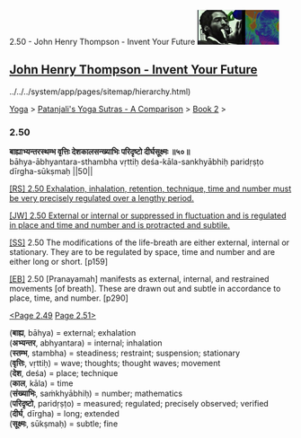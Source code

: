 2.50 - John Henry Thompson - Invent Your Future [![John Henry Thompson - Invent Your Future](../../../_/rsrc/1329567069254/config/customLogo.gif-revision=6.png)](../../../index.html)

[John Henry Thompson - Invent Your Future](../../../index.html)
---------------------------------------------------------------

../../../system/app/pages/sitemap/hierarchy.html)
    

[Yoga](../../../yoga.html)‎ > ‎[Patanjali's Yoga Sutras - A Comparison](../../patanjani.html)‎ > ‎[Book 2](../book-2.html)‎ > ‎

### 2.50

**बाह्याभ्यन्तरस्थम्भ वृत्तिः देशकालसन्ख्याभिः परिदृष्टो दीर्घसूक्ष्मः ॥५०॥**  
bāhya-ābhyantara-sthambha vṛttiḥ deśa-kāla-sankhyābhiḥ paridṛṣṭo dīrgha-sūkṣmaḥ ||50||  
  
  
[\[RS\] 2.50 Exhalation, inhalation, retention, technique, time and number must be very precisely regulated over a lengthy period.](http://www.ashtangayoga.info/philosophy/yoga-sutra-patanjali/chapter-2/item/bahya-abhyantara-sthambha-vrittih-desha-kala/)  
  
[\[JW\] 2.50 External or internal or suppressed in fluctuation and is regulated in place and time and number and is protracted and subtile.](http://books.google.com/books?id=YzFImjtOxUwC&pg=PA193&ci=104%2C762%2C745%2C69&source=bookclip)  
  
[\[SS\]](http://www.amazon.com/Yoga-Sutras-Patanjali-Commentary-Satchidananda/dp/0932040381) 2.50 The modifications of the life-breath are either external, internal or stationary. They are to be regulated by space, time and number and are either long or short. \[p159\]  
  
[\[EB\]](http://www.amazon.com/Yoga-Sutras-Patanjali-Translation-Commentary/dp/0865477361/ref=sr_1_1?ie=UTF8&s=books&qid=1250508322&sr=1-1) 2.50 \[Pranayamah\] manifests as external, internal, and restrained movements \[of breath\]. These are drawn out and subtle in accordance to place, time, and number. \[p290\]  
  
  
[<Page 2.49](249.html)  [Page 2.51>](251.html)  
  

(**बाह्य**, bāhya) = external; exhalation  
(**अभ्यन्तर**, abhyantara) = internal; inhalation  
(**स्तम्भ**, stambha) = steadiness; restraint; suspension; stationary  
(**वृत्तिः**, vṛttiḥ) = wave; thoughts; thought waves; movement  
(**देश**, deśa) = place; technique  
(**काल**, kāla) = time  
(**संख्याभिः**, saṁkhyābhiḥ) = number; mathematics  
(**परिदृष्टो**, paridṛṣṭo) = measured; regulated; precisely observed; verified  
(**दीर्घ**, dīrgha) = long; extended  
(**सूक्ष्मः**, sūkṣmaḥ) = subtle; fine

